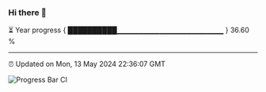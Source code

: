 ### Hi there 👋

⏳ Year progress { ██████████▁▁▁▁▁▁▁▁▁▁▁▁▁▁▁▁▁▁▁▁ } 36.60 %

---

⏰ Updated on Mon, 13 May 2024 22:36:07 GMT

![Progress Bar CI](https://github.com/IshwaranRudhara/GIT-ACTION/workflows/Progress%20Bar%20CI/badge.svg)
